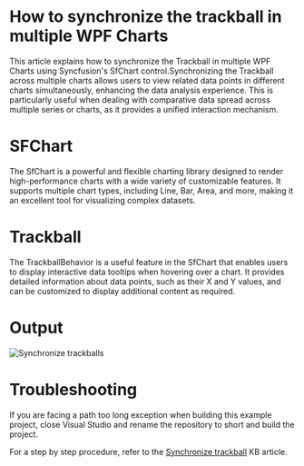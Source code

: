 # How to synchronize the trackball in multiple WPF Charts
This article explains how to synchronize the Trackball in multiple WPF Charts using Syncfusion's SfChart control.Synchronizing the Trackball across multiple charts allows users to view related data points in different charts simultaneously, enhancing the data analysis experience. This is particularly useful when dealing with comparative data spread across multiple series or charts, as it provides a unified interaction mechanism.

# SFChart

The SfChart is a powerful and flexible charting library designed to render high-performance charts with a wide variety of customizable features. It supports multiple chart types, including Line, Bar, Area, and more, making it an excellent tool for visualizing complex datasets.

 # Trackball 

The TrackballBehavior is a useful feature in the SfChart that enables users to display interactive data tooltips when hovering over a chart. It provides detailed information about data points, such as their X and Y values, and can be customized to display additional content as required.

# Output
![Synchronize trackballs](https://github.com/user-attachments/assets/3e401e8c-b56c-4de5-a6ae-c13c20af52f9)


# Troubleshooting
If you are facing a path too long exception when building this example project, close Visual Studio and rename the repository to short and build the project.

For a step by step procedure, refer to the [Synchronize trackball]() KB article.
